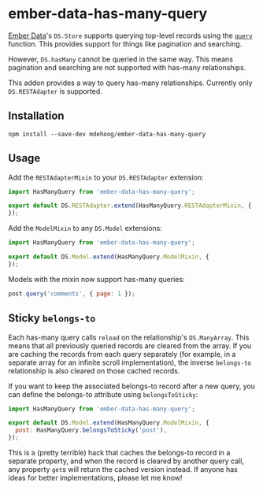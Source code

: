 # ember-data-has-many-query

[Ember Data](https://github.com/emberjs/data)'s `DS.Store` supports querying top-level records using the
[`query`](http://emberjs.com/api/data/classes/DS.Store.html#method_query) function. This provides support
for things like pagination and searching.

However, `DS.hasMany` cannot be queried in the same way. This means pagination and searching are not
supported with has-many relationships.

This addon provides a way to query has-many relationships. Currently only `DS.RESTAdapter` is supported.

## Installation

`npm install --save-dev mdehoog/ember-data-has-many-query`

## Usage

Add the `RESTAdapterMixin` to your `DS.RESTAdapter` extension:

```javascript
import HasManyQuery from 'ember-data-has-many-query';

export default DS.RESTAdapter.extend(HasManyQuery.RESTAdapterMixin, {
});
```

Add the `ModelMixin` to any `DS.Model` extensions:

```javascript
import HasManyQuery from 'ember-data-has-many-query';

export default DS.Model.extend(HasManyQuery.ModelMixin, {
});
```

Models with the mixin now support has-many queries:

```javascript
post.query('comments', { page: 1 });
```

## Sticky `belongs-to`

Each has-many query calls `reload` on the relationship's `DS.ManyArray`. This means that all previously
queried records are cleared from the array. If you are caching the records from each query separately
(for example, in a separate array for an infinite scroll implementation), the inverse `belongs-to`
relationship is also cleared on those cached records.

If you want to keep the associated belongs-to record after a new query, you can define the belongs-to
attribute using `belongsToSticky`:

```javascript
import HasManyQuery from 'ember-data-has-many-query';

export default DS.Model.extend(HasManyQuery.ModelMixin, {
  post: HasManyQuery.belongsToSticky('post'),
});
```

This is a (pretty terrible) hack that caches the belongs-to record in a separate property, and when the
record is cleared by another query call, any property `get`s will return the cached version instead. If
anyone has ideas for better implementations, please let me know!

